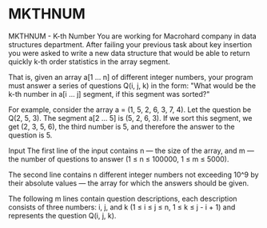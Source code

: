 # MKTHNUM
MKTHNUM - K-th Number
You are working for Macrohard company in data structures department. After failing your previous task about key insertion you were asked to write a new data structure that would be able to return quickly k-th order statistics in the array segment.

That is, given an array a[1 ... n] of different integer numbers, your program must answer a series of questions Q(i, j, k) in the form: "What would be the k-th number in a[i ... j] segment, if this segment was sorted?"

For example, consider the array a = (1, 5, 2, 6, 3, 7, 4). Let the question be Q(2, 5, 3). The segment a[2 ... 5] is (5, 2, 6, 3). If we sort this segment, we get (2, 3, 5, 6), the third number is 5, and therefore the answer to the question is 5.

Input
The first line of the input contains n — the size of the array, and m — the number of questions to answer (1 ≤ n ≤ 100000, 1 ≤ m ≤ 5000).

The second line contains n different integer numbers not exceeding 10^9 by their absolute values — the array for which the answers should be given.

The following m lines contain question descriptions, each description consists of three numbers: i, j, and k (1 ≤ i ≤ j ≤ n, 1 ≤ k ≤ j - i + 1) and represents the question Q(i, j, k).
